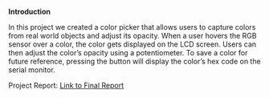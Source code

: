 **Introduction**


In this project we created a color picker that allows users to capture colors from real world objects and adjust its opacity. When a user hovers the RGB sensor over a color, the color gets displayed on the LCD screen. Users can then adjust the color’s opacity using a potentiometer. To save a color for future reference, pressing the button will display the color’s hex code on the serial monitor. 


Project Report: [Link to Final Report](https://docs.google.com/document/d/1Bid64WjYQiT0bb0euVwkQpetQpTJHBmqMM6tiEDoqxg/edit?usp=sharing)


